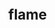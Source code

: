 <!-- generated by markdown-notes-tree -->

# flame

<!-- optional markdown-notes-tree directory description starts here -->

<!-- optional markdown-notes-tree directory description ends here -->


